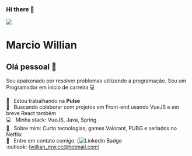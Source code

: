 ### Hi there 👋

<!--
**marciowillian/marciowillian** is a ✨ _special_ ✨ repository because its `README.md` (this file) appears on your GitHub profile.

Here are some ideas to get you started:

- 🔭 I’m currently working on ...
- 🌱 I’m currently learning ...
- 👯 I’m looking to collaborate on ...
- 🤔 I’m looking for help with ...
- 💬 Ask me about ...
- 📫 How to reach me: ...
- 😄 Pronouns: ...
- ⚡ Fun fact: ...
-->

<img width="auto" src="https://github.com/tgmarinho/tgmarinho/blob/master/banner.png">


# Marcio Willian

## Olá pessoal 👋
Sou apaixonado por resolver problemas utilizando a programação.
Sou um Programador em inicio de carreira :computer:

 :rocket:  &nbsp; Estou trabalhando na **Pulse**
 <br/> :purple_heart: &nbsp; Buscando colaborar com projetos em Front-end usando VueJS e em breve React também
 <br/> :computer: &nbsp; Minha stack: VueJS, Java, Spring
 <br/> 💬  &nbsp; Sobre mim: Curto tecnologias, games Valorant, PUBG e seriados no Netflix
 <br/> :email: &nbsp; Entre em contato comigo: [![Linkedin Badge](https://www.linkedin.com/in/marcio-willian-a4b62b106/)
 <br /> :outlook: (willian_mw.cc@hotmail.com)
